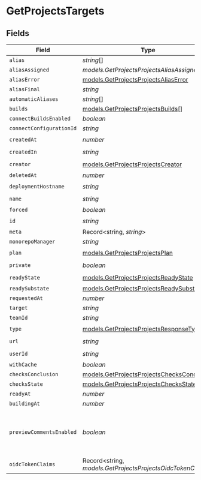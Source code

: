 # GetProjectsTargets


## Fields

| Field                                                                                          | Type                                                                                           | Required                                                                                       | Description                                                                                    | Example                                                                                        |
| ---------------------------------------------------------------------------------------------- | ---------------------------------------------------------------------------------------------- | ---------------------------------------------------------------------------------------------- | ---------------------------------------------------------------------------------------------- | ---------------------------------------------------------------------------------------------- |
| `alias`                                                                                        | *string*[]                                                                                     | :heavy_minus_sign:                                                                             | N/A                                                                                            |                                                                                                |
| `aliasAssigned`                                                                                | *models.GetProjectsProjectsAliasAssigned*                                                      | :heavy_minus_sign:                                                                             | N/A                                                                                            |                                                                                                |
| `aliasError`                                                                                   | [models.GetProjectsProjectsAliasError](../models/getprojectsprojectsaliaserror.md)             | :heavy_minus_sign:                                                                             | N/A                                                                                            |                                                                                                |
| `aliasFinal`                                                                                   | *string*                                                                                       | :heavy_minus_sign:                                                                             | N/A                                                                                            |                                                                                                |
| `automaticAliases`                                                                             | *string*[]                                                                                     | :heavy_minus_sign:                                                                             | N/A                                                                                            |                                                                                                |
| `builds`                                                                                       | [models.GetProjectsProjectsBuilds](../models/getprojectsprojectsbuilds.md)[]                   | :heavy_minus_sign:                                                                             | N/A                                                                                            |                                                                                                |
| `connectBuildsEnabled`                                                                         | *boolean*                                                                                      | :heavy_minus_sign:                                                                             | N/A                                                                                            |                                                                                                |
| `connectConfigurationId`                                                                       | *string*                                                                                       | :heavy_minus_sign:                                                                             | N/A                                                                                            |                                                                                                |
| `createdAt`                                                                                    | *number*                                                                                       | :heavy_check_mark:                                                                             | N/A                                                                                            |                                                                                                |
| `createdIn`                                                                                    | *string*                                                                                       | :heavy_check_mark:                                                                             | N/A                                                                                            |                                                                                                |
| `creator`                                                                                      | [models.GetProjectsProjectsCreator](../models/getprojectsprojectscreator.md)                   | :heavy_check_mark:                                                                             | N/A                                                                                            |                                                                                                |
| `deletedAt`                                                                                    | *number*                                                                                       | :heavy_minus_sign:                                                                             | N/A                                                                                            |                                                                                                |
| `deploymentHostname`                                                                           | *string*                                                                                       | :heavy_check_mark:                                                                             | N/A                                                                                            |                                                                                                |
| `name`                                                                                         | *string*                                                                                       | :heavy_check_mark:                                                                             | N/A                                                                                            |                                                                                                |
| `forced`                                                                                       | *boolean*                                                                                      | :heavy_minus_sign:                                                                             | N/A                                                                                            |                                                                                                |
| `id`                                                                                           | *string*                                                                                       | :heavy_check_mark:                                                                             | N/A                                                                                            |                                                                                                |
| `meta`                                                                                         | Record<string, *string*>                                                                       | :heavy_minus_sign:                                                                             | N/A                                                                                            |                                                                                                |
| `monorepoManager`                                                                              | *string*                                                                                       | :heavy_minus_sign:                                                                             | N/A                                                                                            |                                                                                                |
| `plan`                                                                                         | [models.GetProjectsProjectsPlan](../models/getprojectsprojectsplan.md)                         | :heavy_check_mark:                                                                             | N/A                                                                                            |                                                                                                |
| `private`                                                                                      | *boolean*                                                                                      | :heavy_check_mark:                                                                             | N/A                                                                                            |                                                                                                |
| `readyState`                                                                                   | [models.GetProjectsProjectsReadyState](../models/getprojectsprojectsreadystate.md)             | :heavy_check_mark:                                                                             | N/A                                                                                            |                                                                                                |
| `readySubstate`                                                                                | [models.GetProjectsProjectsReadySubstate](../models/getprojectsprojectsreadysubstate.md)       | :heavy_minus_sign:                                                                             | N/A                                                                                            |                                                                                                |
| `requestedAt`                                                                                  | *number*                                                                                       | :heavy_minus_sign:                                                                             | N/A                                                                                            |                                                                                                |
| `target`                                                                                       | *string*                                                                                       | :heavy_minus_sign:                                                                             | N/A                                                                                            |                                                                                                |
| `teamId`                                                                                       | *string*                                                                                       | :heavy_minus_sign:                                                                             | N/A                                                                                            |                                                                                                |
| `type`                                                                                         | [models.GetProjectsProjectsResponseType](../models/getprojectsprojectsresponsetype.md)         | :heavy_check_mark:                                                                             | N/A                                                                                            |                                                                                                |
| `url`                                                                                          | *string*                                                                                       | :heavy_check_mark:                                                                             | N/A                                                                                            |                                                                                                |
| `userId`                                                                                       | *string*                                                                                       | :heavy_check_mark:                                                                             | N/A                                                                                            |                                                                                                |
| `withCache`                                                                                    | *boolean*                                                                                      | :heavy_minus_sign:                                                                             | N/A                                                                                            |                                                                                                |
| `checksConclusion`                                                                             | [models.GetProjectsProjectsChecksConclusion](../models/getprojectsprojectschecksconclusion.md) | :heavy_minus_sign:                                                                             | N/A                                                                                            |                                                                                                |
| `checksState`                                                                                  | [models.GetProjectsProjectsChecksState](../models/getprojectsprojectschecksstate.md)           | :heavy_minus_sign:                                                                             | N/A                                                                                            |                                                                                                |
| `readyAt`                                                                                      | *number*                                                                                       | :heavy_minus_sign:                                                                             | N/A                                                                                            |                                                                                                |
| `buildingAt`                                                                                   | *number*                                                                                       | :heavy_minus_sign:                                                                             | N/A                                                                                            |                                                                                                |
| `previewCommentsEnabled`                                                                       | *boolean*                                                                                      | :heavy_minus_sign:                                                                             | Whether or not preview comments are enabled for the deployment                                 | false                                                                                          |
| `oidcTokenClaims`                                                                              | Record<string, *models.GetProjectsProjectsOidcTokenClaims*>                                    | :heavy_minus_sign:                                                                             | N/A                                                                                            |                                                                                                |